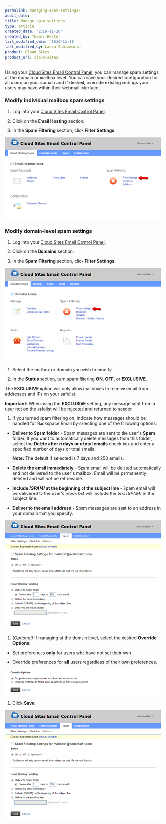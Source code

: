 ```yaml
---
permalink: managing-spam-settings/
audit_date:
title: Manage spam settings
type: article
created_date: '2016-11-20'
created_by: Thomas Hester
last_modified_date: '2016-11-20'
last_modified_by: Laura Santamaria
product: Cloud Sites
product_url: cloud-sites
---
```


Using your [Cloud Sites Email Control Panel](https://cloudsites.mycpsrvr.com), you can manage spam settings at the domain or mailbox level. You can save your desired configuration for all users on your domain and if desired, override existing settings your users may have within their webmail interface.

### Modify individual mailbox spam settings

1. Log into your [Cloud Sites Email Control Panel](https://cloudsites.mycpsrvr.com).

1. Click on the **Email Hosting** section.

1. In the **Spam Filtering** section, click **Filter Settings**.

  ![Filter Settings link in the Spam Filtering section of the Email Hosting Home tab in the Cloud Sites Email Control Panel](_assets/img/cloud-sites/managing-spam-settings/managingspam1.png)

### Modify domain-level spam settings

1. Log into your [Cloud Sites Email Control Panel](https://cloudsites.mycpsrvr.com).

1. Click on the **Domains** section.

1. In the **Spam Filtering** section, click **Filter Settings**.

  ![Filter Settings link in the Spam Filtering section of the Domains Home tab in the Cloud Sites Email Control Panel](_assets/img/cloud-sites/managing-spam-settings/managingspam2.png)

1. Select the mailbox or domain you wish to modify.

1. In the **Status** section, turn spam filtering **ON**, **OFF**, or **EXCLUSIVE**.

 The **EXCLUSIVE** option will only allow mailboxes to receive email from addresses and IPs on your safelist.

 **Important:** When using the **EXCLUSIVE** setting, any message sent from a user not on the safelist will be rejected and returned to sender.

1. If you turned spam filtering on, indicate how messages should be handled for Rackspace Email by selecting one of the following options:

 - **Deliver to Spam folder** - Spam messages are sent to the user's **Spam** folder. If you want to automatically delete messages from this folder, select the **Delete after _n_ days or _n_ total emails** check box and enter a specified number of days or total emails.

     **Note:** The default if selected is 7 days and 250 emails.

 - **Delete the email immediately** - Spam email will be deleted automatically and not delivered to the user's mailbox. Email will be permanently deleted and will _not_ be retrievable.

 - **Include _\[SPAM\]_ at the beginning of the subject line** - Spam email will be delivered to the user's inbox but will include the text _\[SPAM\]_ in the subject line.

 - **Deliver to the email address** - Spam messages are sent to an address in your domain that you specify.

 ![Spam Filtering Settings page for a domain](_assets/img/cloud-sites/managing-spam-settings/managingspam3.png)

1. _(Optional)_ If managing at the domain level, select the desired **Override Options**:

  - Set preferences **only** for users who have not set their own.

  - Override preferences for **all** users regardless of their own preferences.

 ![Override Options list](_assets/img/cloud-sites/managing-spam-settings/managingspam4.png)

1.  Click **Save**.

  ![Spam Filtering Settings page for a domain](_assets/img/cloud-sites/managing-spam-settings/managingspam5.png)
